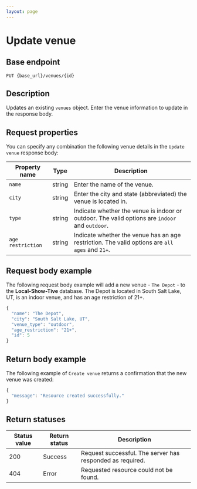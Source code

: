 ```yaml
---
layout: page
---
```


# Update venue

## Base endpoint

```shell
PUT {base_url}/venues/{id}
```

## Description

Updates an existing `venues` object. Enter the venue information to update in the response body.

## Request properties

You can specify any combination the following venue details in the `Update venue` response body:

| Property name | Type | Description |
| ------------- | ----------- | ----------- |
| `name` | string | Enter the name of the venue. |
| `city` | string | Enter the city and state (abbreviated) the venue is located in. |
| `type` | string | Indicate whether the venue is indoor or outdoor. The valid options are `indoor` and `outdoor`. |
| `age restriction` | string | Indicate whether the venue has an age restriction. The valid options are `all ages` and `21+`.  |

## Request body example

The following request body example will add a new venue - `The Depot` - to the **Local-Show-Tive** database. The Depot is located in South Salt Lake, UT, is an indoor venue, and has an age restriction of 21+.

```js
{
  "name": "The Depot",
  "city": "South Salt Lake, UT",
  "venue_type": "outdoor",
  "age_restriction": "21+",
  "id": 5
}

```

## Return body example

The following example of `Create venue` returns a confirmation that the new venue was created:

```js
{
  "message": "Resource created successfully."
}

```

## Return statuses

| Status value | Return status | Description |
| ------------- | ----------- | ----------- |
| 200 | Success | Request successful. The server has responded as required. |
| 404 | Error | Requested resource could not be found. |
